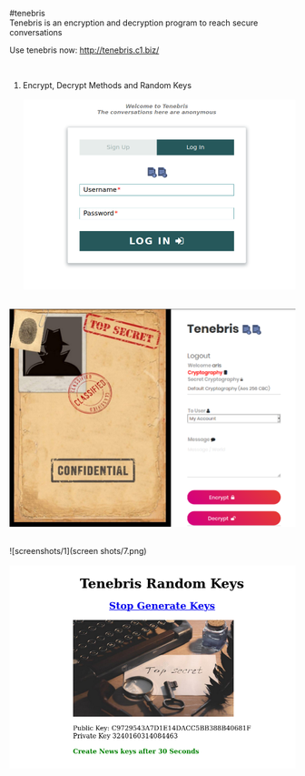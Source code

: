  #tenebris <br>
 Tenebris is an encryption and decryption program to reach secure conversations
  <br>
  
  Use tenebris now: http://tenebris.c1.biz/
  
  <br>
 
1) Encrypt, Decrypt Methods and Random Keys
    <br>    
 ![screenshots/1](screenshots/5.png) 
     <br> <br>
     
  ![screenshots/1](screenshots/6.png) 
     <br> <br>
     
 ![screenshots/1](screen
 shots/7.png) 
     <br> <br>
 ![screenshots/2](screenshots/4.png)  
  <br>


